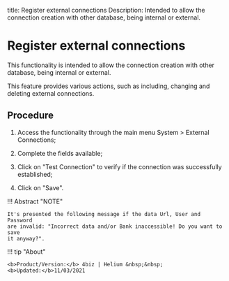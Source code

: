 title: Register external connections
Description: Intended to allow the connection creation with other database, being internal or external.
# Register external connections

This functionality is intended to allow the connection creation with other
database, being internal or external.

This feature provides various actions, such as including, changing and deleting
external connections.

Procedure
-------------

1.  Access the functionality through the main menu System \> External
    Connections;

2.  Complete the fields available;

3.  Click on "Test Connection" to verify if the connection was successfully
    established;

4.  Click on "Save".

!!! Abstract "NOTE"

    It's presented the following message if the data Url, User and Password
    are invalid: "Incorrect data and/or Bank inaccessible! Do you want to save
    it anyway?".  

!!! tip "About"

    <b>Product/Version:</b> 4biz | Helium &nbsp;&nbsp;
    <b>Updated:</b>11/03/2021

